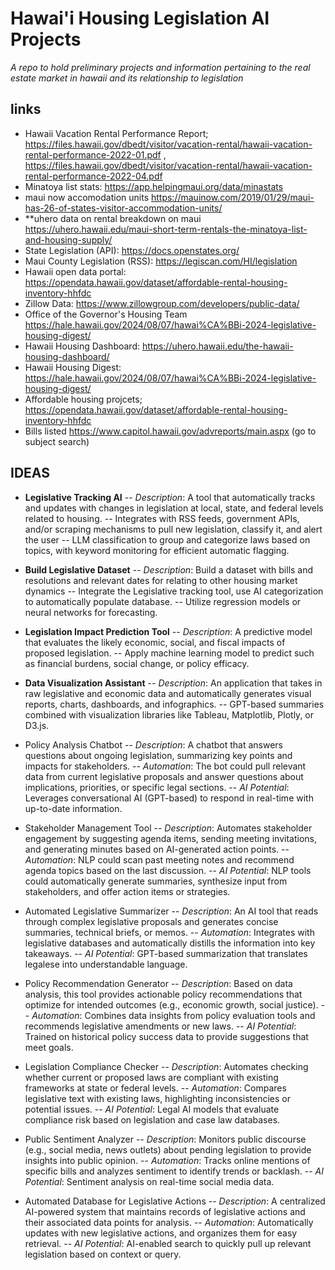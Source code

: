 # Hawai'i Housing Legislation AI Projects

*A repo to hold preliminary projects and information pertaining to the real estate market in hawaii and its relationship to legislation*

## links
- Hawaii Vacation Rental Performance Report; https://files.hawaii.gov/dbedt/visitor/vacation-rental/hawaii-vacation-rental-performance-2022-01.pdf , https://files.hawaii.gov/dbedt/visitor/vacation-rental/hawaii-vacation-rental-performance-2022-04.pdf 
- Minatoya list stats: https://app.helpingmaui.org/data/minastats 
- maui now accomodation units https://mauinow.com/2019/01/29/maui-has-26-of-states-visitor-accommodation-units/
- **uhero data on rental breakdown on maui https://uhero.hawaii.edu/maui-short-term-rentals-the-minatoya-list-and-housing-supply/
- State Legislation (API): https://docs.openstates.org/
- Maui County Legislation (RSS): https://legiscan.com/HI/legislation 
- Hawaii open data portal: https://opendata.hawaii.gov/dataset/affordable-rental-housing-inventory-hhfdc
- Zillow Data: https://www.zillowgroup.com/developers/public-data/ 
- Office of the Governor's Housing Team https://hale.hawaii.gov/2024/08/07/hawai%CA%BBi-2024-legislative-housing-digest/
- Hawaii Housing Dashboard: https://uhero.hawaii.edu/the-hawaii-housing-dashboard/
- Hawaii Housing Digest: https://hale.hawaii.gov/2024/08/07/hawai%CA%BBi-2024-legislative-housing-digest/ 
- Affordable housing projcets; https://opendata.hawaii.gov/dataset/affordable-rental-housing-inventory-hhfdc
- Bills listed https://www.capitol.hawaii.gov/advreports/main.aspx (go to subject search)

## IDEAS

- **Legislative Tracking AI**
-- *Description*: A tool that automatically tracks and updates with changes in legislation at local, state, and federal levels related to housing.
-- Integrates with RSS feeds, government APIs, and/or scraping mechanisms to pull new legislation, classify it, and alert the user
-- LLM classification to group and categorize laws based on topics, with keyword monitoring for efficient automatic flagging.

- **Build Legislative Dataset**
-- *Description*: Build a dataset with bills and resolutions and relevant dates for relating to other housing market dynamics
-- Integrate the Legislative tracking tool, use AI categorization to automatically populate database.
-- Utilize regression models or neural networks for forecasting.

- **Legislation Impact Prediction Tool**
-- *Description*: A predictive model that evaluates the likely economic, social, and fiscal impacts of proposed legislation.
-- Apply machine learning model to predict such as financial burdens, social change, or policy efficacy.

- **Data Visualization Assistant**
-- *Description*: An application that takes in raw legislative and economic data  and automatically generates visual reports, charts, dashboards, and infographics.
-- GPT-based summaries combined with visualization libraries like Tableau, Matplotlib, Plotly, or D3.js.

- Policy Analysis Chatbot
-- *Description*: A chatbot that answers questions about ongoing legislation, summarizing key points and impacts for stakeholders.
-- *Automation*: The bot could pull relevant data from current legislative proposals and answer questions about implications, priorities, or specific legal sections.
-- *AI Potential*: Leverages conversational AI (GPT-based) to respond in real-time with up-to-date information.

- Stakeholder Management Tool
-- *Description*: Automates stakeholder engagement by suggesting agenda items, sending meeting invitations, and generating minutes based on AI-generated action points.
-- *Automation*: NLP could scan past meeting notes and recommend agenda topics based on the last discussion.
-- *AI Potential*: NLP tools could automatically generate summaries, synthesize input from stakeholders, and offer action items or strategies.

- Automated Legislative Summarizer
-- *Description*: An AI tool that reads through complex legislative proposals and generates concise summaries, technical briefs, or memos.
-- *Automation*: Integrates with legislative databases and automatically distills the information into key takeaways.
-- *AI Potential*: GPT-based summarization that translates legalese into understandable language.

- Policy Recommendation Generator
-- *Description*: Based on data analysis, this tool provides actionable policy recommendations that optimize for intended outcomes (e.g., economic growth, social justice).
-- *Automation*: Combines data insights from policy evaluation tools and recommends legislative amendments or new laws.
-- *AI Potential*: Trained on historical policy success data to provide suggestions that meet goals.

- Legislation Compliance Checker
-- *Description*: Automates checking whether current or proposed laws are compliant with existing frameworks at state or federal levels.
-- *Automation*: Compares legislative text with existing laws, highlighting inconsistencies or potential issues.
-- *AI Potential*: Legal AI models that evaluate compliance risk based on legislation and case law databases.

- Public Sentiment Analyzer
-- *Description*: Monitors public discourse (e.g., social media, news outlets) about pending legislation to provide insights into public opinion.
-- *Automation*: Tracks online mentions of specific bills and analyzes sentiment to identify trends or backlash.
-- *AI Potential*: Sentiment analysis on real-time social media data.

- Automated Database for Legislative Actions
-- *Description*: A centralized AI-powered system that maintains records of legislative actions and their associated data points for analysis.
-- *Automation*: Automatically updates with new legislative actions, and organizes them for easy retrieval.
-- *AI Potential*: AI-enabled search to quickly pull up relevant legislation based on context or query.
